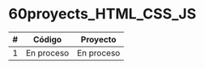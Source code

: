 # 60proyects_HTML_CSS_JS

|  #  | Código | Proyecto |
| --- | --- | --- |
|  1  | En proceso | En proceso |
